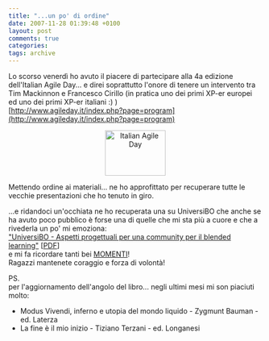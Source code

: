 ```yaml
---
title: "...un po' di ordine"
date: 2007-11-28 01:39:48 +0100
layout: post
comments: true
categories:
tags: archive
---
```


Lo scorso venerdì ho avuto il piacere di partecipare alla 4a edizione dell'Italian Agile Day... e direi soprattutto l'onore di tenere un intervento tra Tim Mackinnon e Francesco Cirillo (in pratica uno dei primi XP-er europei ed uno dei primi XP-er italiani :) )   
[http://www.agileday.it/index.php?page=program](http://www.agileday.it/index.php?page=program)

<center><a href="http://www.agileday.it"> <img src="http://www.agileday.it/mediakit/IAD120.gif" alt="Italian Agile Day" width="120" height="90" border="0"> </a></center>

Mettendo ordine ai materiali... ne ho approfittato per recuperare tutte le vecchie presentazioni che ho tenuto in giro.

...e ridandoci un'occhiata ne ho recuperata una su UniversiBO che anche se ha avuto poco pubblico è forse una di quelle che mi sta più a cuore e che a rivederla un po' mi emoziona:   
["UniversiBO - Aspetti progettuali per una community per il blended learning"](/assets/content/UniversiBOPhpDay2004.odp) [[PDF](/assets/content/UniversiBOPhpDay2004.pdf)]   
e mi fa ricordare tanti bei [MOMENTI](https://wiki.universibo.unibo.it/tiki-index.php?page=email20040925+di+brain+allo+Staff)!  
Ragazzi mantenete coraggio e forza di volontà!

PS.  
per l'aggiornamento dell'angolo del libro... negli ultimi mesi mi son piaciuti molto:
- Modus Vivendi, inferno e utopia del mondo liquido - Zygmunt Bauman - ed. Laterza
- La fine è il mio inizio - Tiziano Terzani - ed. Longanesi
